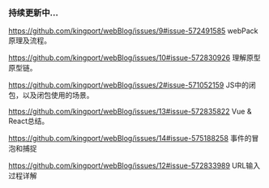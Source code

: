 ### 持续更新中...

  https://github.com/kingport/webBlog/issues/9#issue-572491585  webPack原理及流程。
  
  https://github.com/kingport/webBlog/issues/10#issue-572830926 理解原型原型链。
  
  https://github.com/kingport/webBlog/issues/2#issue-571052159 JS中的闭包，以及闭包使用的场景。
  
  https://github.com/kingport/webBlog/issues/13#issue-572835822 Vue & React总结。
  
  https://github.com/kingport/webBlog/issues/14#issue-575188258 事件的冒泡和捕捉
  
  https://github.com/kingport/webBlog/issues/12#issue-572833989 URL输入过程详解
 


